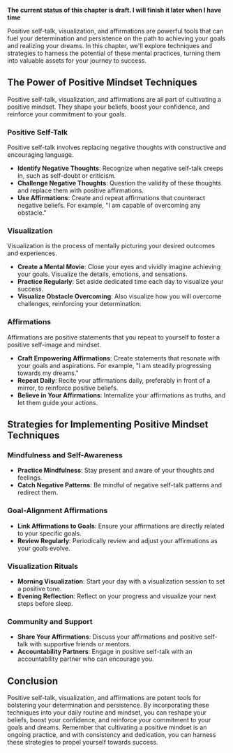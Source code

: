 **The current status of this chapter is draft. I will finish it later when I have time**

Positive self-talk, visualization, and affirmations are powerful tools that can fuel your determination and persistence on the path to achieving your goals and realizing your dreams. In this chapter, we'll explore techniques and strategies to harness the potential of these mental practices, turning them into valuable assets for your journey to success.

The Power of Positive Mindset Techniques
----------------------------------------

Positive self-talk, visualization, and affirmations are all part of cultivating a positive mindset. They shape your beliefs, boost your confidence, and reinforce your commitment to your goals.

### **Positive Self-Talk**

Positive self-talk involves replacing negative thoughts with constructive and encouraging language.

* **Identify Negative Thoughts**: Recognize when negative self-talk creeps in, such as self-doubt or criticism.
* **Challenge Negative Thoughts**: Question the validity of these thoughts and replace them with positive affirmations.
* **Use Affirmations**: Create and repeat affirmations that counteract negative beliefs. For example, "I am capable of overcoming any obstacle."

### **Visualization**

Visualization is the process of mentally picturing your desired outcomes and experiences.

* **Create a Mental Movie**: Close your eyes and vividly imagine achieving your goals. Visualize the details, emotions, and sensations.
* **Practice Regularly**: Set aside dedicated time each day to visualize your success.
* **Visualize Obstacle Overcoming**: Also visualize how you will overcome challenges, reinforcing your determination.

### **Affirmations**

Affirmations are positive statements that you repeat to yourself to foster a positive self-image and mindset.

* **Craft Empowering Affirmations**: Create statements that resonate with your goals and aspirations. For example, "I am steadily progressing towards my dreams."
* **Repeat Daily**: Recite your affirmations daily, preferably in front of a mirror, to reinforce positive beliefs.
* **Believe in Your Affirmations**: Internalize your affirmations as truths, and let them guide your actions.

Strategies for Implementing Positive Mindset Techniques
-------------------------------------------------------

### **Mindfulness and Self-Awareness**

* **Practice Mindfulness**: Stay present and aware of your thoughts and feelings.
* **Catch Negative Patterns**: Be mindful of negative self-talk patterns and redirect them.

### **Goal-Alignment Affirmations**

* **Link Affirmations to Goals**: Ensure your affirmations are directly related to your specific goals.
* **Review Regularly**: Periodically review and adjust your affirmations as your goals evolve.

### **Visualization Rituals**

* **Morning Visualization**: Start your day with a visualization session to set a positive tone.
* **Evening Reflection**: Reflect on your progress and visualize your next steps before sleep.

### **Community and Support**

* **Share Your Affirmations**: Discuss your affirmations and positive self-talk with supportive friends or mentors.
* **Accountability Partners**: Engage in positive self-talk with an accountability partner who can encourage you.

Conclusion
----------

Positive self-talk, visualization, and affirmations are potent tools for bolstering your determination and persistence. By incorporating these techniques into your daily routine and mindset, you can reshape your beliefs, boost your confidence, and reinforce your commitment to your goals and dreams. Remember that cultivating a positive mindset is an ongoing practice, and with consistency and dedication, you can harness these strategies to propel yourself towards success.
